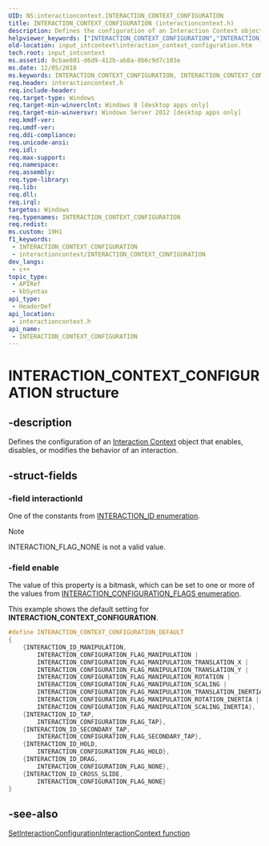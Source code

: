 ```yaml
---
UID: NS:interactioncontext.INTERACTION_CONTEXT_CONFIGURATION
title: INTERACTION_CONTEXT_CONFIGURATION (interactioncontext.h)
description: Defines the configuration of an Interaction Context object that enables, disables, or modifies the behavior of an interaction.
helpviewer_keywords: ["INTERACTION_CONTEXT_CONFIGURATION","INTERACTION_CONTEXT_CONFIGURATION structure","input_intcontext.interaction_context_configuration","interactioncontext.interaction_context_configuration","interactioncontext/INTERACTION_CONTEXT_CONFIGURATION"]
old-location: input_intcontext\interaction_context_configuration.htm
tech.root: input_intcontext
ms.assetid: 0cbae801-d6d9-412b-ab8a-0b6c9d7c103e
ms.date: 12/05/2018
ms.keywords: INTERACTION_CONTEXT_CONFIGURATION, INTERACTION_CONTEXT_CONFIGURATION structure, input_intcontext.interaction_context_configuration, interactioncontext.interaction_context_configuration, interactioncontext/INTERACTION_CONTEXT_CONFIGURATION
req.header: interactioncontext.h
req.include-header: 
req.target-type: Windows
req.target-min-winverclnt: Windows 8 [desktop apps only]
req.target-min-winversvr: Windows Server 2012 [desktop apps only]
req.kmdf-ver: 
req.umdf-ver: 
req.ddi-compliance: 
req.unicode-ansi: 
req.idl: 
req.max-support: 
req.namespace: 
req.assembly: 
req.type-library: 
req.lib: 
req.dll: 
req.irql: 
targetos: Windows
req.typenames: INTERACTION_CONTEXT_CONFIGURATION
req.redist: 
ms.custom: 19H1
f1_keywords:
 - INTERACTION_CONTEXT_CONFIGURATION
 - interactioncontext/INTERACTION_CONTEXT_CONFIGURATION
dev_langs:
 - c++
topic_type:
 - APIRef
 - kbSyntax
api_type:
 - HeaderDef
api_location:
 - interactioncontext.h
api_name:
 - INTERACTION_CONTEXT_CONFIGURATION
---
```


# INTERACTION_CONTEXT_CONFIGURATION structure

## -description

Defines  the configuration of an [Interaction Context](../_input_intcontext/index.md) object that enables, disables, or modifies the behavior of an interaction.

## -struct-fields

### -field interactionId

One of the constants from [INTERACTION_ID enumeration](ne-interactioncontext-interaction_id.md).

> [!NOTE]
> INTERACTION_FLAG_NONE is not a valid value.

### -field enable

The value of this property is a bitmask, which can be set to one or more of the values from [INTERACTION_CONFIGURATION_FLAGS enumeration](ne-interactioncontext-interaction_configuration_flags.md).

This example shows the default setting for **INTERACTION_CONTEXT_CONFIGURATION**.

```cpp
#define INTERACTION_CONTEXT_CONFIGURATION_DEFAULT                         \
{                                                                         \
    {INTERACTION_ID_MANIPULATION,                                         \
        INTERACTION_CONFIGURATION_FLAG_MANIPULATION |                     \
        INTERACTION_CONFIGURATION_FLAG_MANIPULATION_TRANSLATION_X |       \
        INTERACTION_CONFIGURATION_FLAG_MANIPULATION_TRANSLATION_Y |       \
        INTERACTION_CONFIGURATION_FLAG_MANIPULATION_ROTATION |            \
        INTERACTION_CONFIGURATION_FLAG_MANIPULATION_SCALING |             \
        INTERACTION_CONFIGURATION_FLAG_MANIPULATION_TRANSLATION_INERTIA | \
        INTERACTION_CONFIGURATION_FLAG_MANIPULATION_ROTATION_INERTIA |    \
        INTERACTION_CONFIGURATION_FLAG_MANIPULATION_SCALING_INERTIA},     \
    {INTERACTION_ID_TAP,                                                  \
        INTERACTION_CONFIGURATION_FLAG_TAP},                              \
    {INTERACTION_ID_SECONDARY_TAP,                                        \
        INTERACTION_CONFIGURATION_FLAG_SECONDARY_TAP},                    \
    {INTERACTION_ID_HOLD,                                                 \
        INTERACTION_CONFIGURATION_FLAG_HOLD},                             \
    {INTERACTION_ID_DRAG,                                                 \
        INTERACTION_CONFIGURATION_FLAG_NONE},                             \
    {INTERACTION_ID_CROSS_SLIDE,                                          \
        INTERACTION_CONFIGURATION_FLAG_NONE}                              \
}                                                                         \
```

## -see-also

[SetInteractionConfigurationInteractionContext function](nf-interactioncontext-setinteractionconfigurationinteractioncontext.md)
